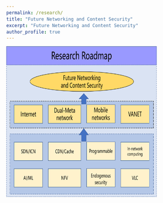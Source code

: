 ```yaml
---
permalink: /research/
title: "Future Networking and Content Security"
excerpt: "Future Networking and Content Security"
author_profile: true
---
```


<img src="/images/roadmap.png" height="400" width="400">







